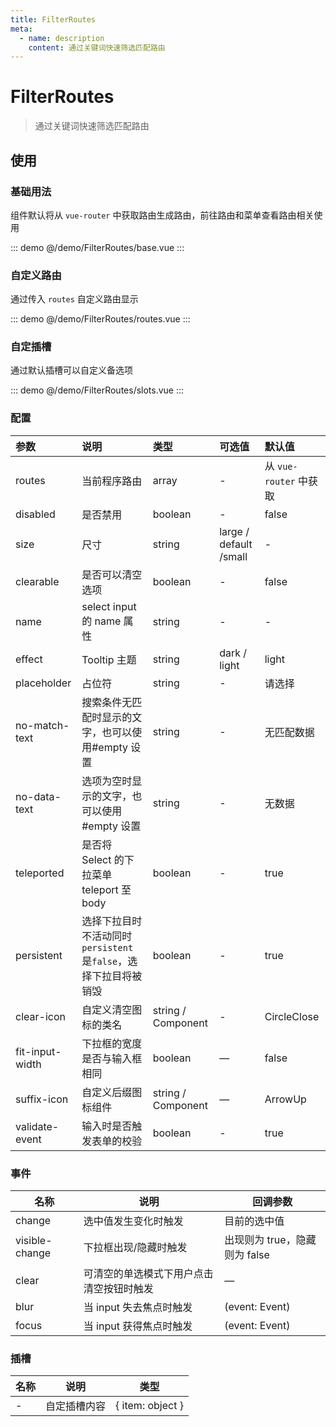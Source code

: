 ```yaml
---
title: FilterRoutes
meta:
  - name: description
    content: 通过关键词快速筛选匹配路由
---
```


# FilterRoutes

> 通过关键词快速筛选匹配路由

## 使用

### 基础用法

组件默认将从 `vue-router` 中获取路由生成路由，前往<pro-link to="/zh-CN/guide/router">路由和菜单</pro-link>查看路由相关使用

::: demo
@/demo/FilterRoutes/base.vue
:::

### 自定义路由

通过传入 `routes` 自定义路由显示

::: demo
@/demo/FilterRoutes/routes.vue
:::

### 自定插槽

通过默认插槽可以自定义备选项

::: demo
@/demo/FilterRoutes/slots.vue
:::

### 配置

| 参数            | 说明                                                             | 类型               | 可选值                 | 默认值                 |
| :-------------- | :--------------------------------------------------------------- | :----------------- | :--------------------- | :--------------------- |
| routes          | 当前程序路由                                                     | array              | -                      | 从 `vue-router` 中获取 |
| disabled        | 是否禁用                                                         | boolean            | -                      | false                  |
| size            | 尺寸                                                             | string             | large / default /small | -                      |
| clearable       | 是否可以清空选项                                                 | boolean            | -                      | false                  |
| name            | select input 的 name 属性                                        | string             | -                      | -                      |
| effect          | Tooltip 主题                                                     | string             | dark / light           | light                  |
| placeholder     | 占位符                                                           | string             | -                      | 请选择                 |
| no-match-text   | 搜索条件无匹配时显示的文字，也可以使用#empty 设置                | string             | -                      | 无匹配数据             |
| no-data-text    | 选项为空时显示的文字，也可以使用#empty 设置                      | string             | -                      | 无数据                 |
| teleported      | 是否将 Select 的下拉菜单 teleport 至 body                        | boolean            | -                      | true                   |
| persistent      | 选择下拉目时不活动同时`persistent` 是`false`，选择下拉目将被销毁 | boolean            | -                      | true                   |
| clear-icon      | 自定义清空图标的类名                                             | string / Component | -                      | CircleClose            |
| fit-input-width | 下拉框的宽度是否与输入框相同                                     | boolean            | —                      | false                  |
| suffix-icon     | 自定义后缀图标组件                                               | string / Component | —                      | ArrowUp                |
| validate-event  | 输入时是否触发表单的校验                                         | boolean            | -                      | true                   |

### 事件

| 名称           | 说明                                     | 回调参数                      |
| -------------- | ---------------------------------------- | ----------------------------- |
| change         | 选中值发生变化时触发                     | 目前的选中值                  |
| visible-change | 下拉框出现/隐藏时触发                    | 出现则为 true，隐藏则为 false |
| clear          | 可清空的单选模式下用户点击清空按钮时触发 | —                             |
| blur           | 当 input 失去焦点时触发                  | (event: Event)                |
| focus          | 当 input 获得焦点时触发                  | (event: Event)                |

### 插槽

| 名称 | 说明         | 类型             |
| ---- | ------------ | ---------------- |
| -    | 自定插槽内容 | { item: object } |
